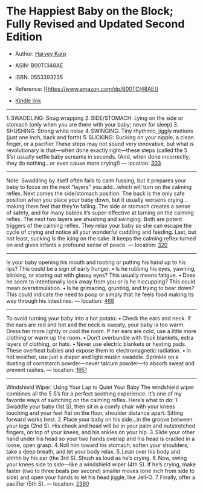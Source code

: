 # The Happiest Baby on the Block; Fully Revised and Updated Second Edition

* Author: [Harvey Karp](https://www.amazon.com/Harvey-Karp/e/B001ILOBOG/ref=dp_byline_cont_ebooks_1)
* ASIN: B00TCI48AE
* ISBN: 0553393235



* Reference: [[https://www.amazon.com/dp/B00TCI48AE]]
* [Kindle link](kindle://book?action=open&asin=B00TCI48AE)


---
1. SWADDLING: Snug wrapping 2. SIDE/STOMACH: Lying on the side or stomach (only when you are there with your baby; never for sleep) 3. SHUSHING: Strong white noise 4. SWINGING: Tiny rhythmic, jiggly motions (just one inch, back and forth) 5. SUCKING: Sucking on your nipple, a clean finger, or a pacifier These steps may not sound very innovative, but what is revolutionary is that—when done exactly right—these steps (called the 5 S’s) usually settle baby screams in seconds. (And, when done incorrectly, they do nothing…or even cause more crying!) — location: [303](kindle://book?action=open&asin=B00TCI48AE&location=303)

---
Note: Swaddling by itself often fails to calm fussing, but it prepares your baby to focus on the next “layers” you add…which will turn on the calming reflex. Next comes the side/stomach position. The back is the only safe position when you place your baby down, but it usually worsens crying…making them feel that they’re falling. The side or stomach creates a sense of safety, and for many babies it’s super-effective at turning on the calming reflex. The next two layers are shushing and swinging. Both are potent triggers of the calming reflex. They relax your baby so she can escape the cycle of crying and notice all your wonderful cuddling and feeding. Last, but not least, sucking is the icing on the cake. It keeps the calming reflex turned on and gives infants a profound sense of peace. — location: [320](kindle://book?action=open&asin=B00TCI48AE&location=320)

---
Is your baby opening his mouth and rooting or putting his hand up to his lips? This could be a sign of early hunger. • Is he rubbing his eyes, yawning, blinking, or staring out with glassy eyes? This usually means fatigue. • Does he seem to intentionally look away from you or is he hiccupping? This could mean overstimulation. • Is he grimacing, grunting, and trying to bear down? This could indicate the need to poop or simply that he feels food making its way through his intestines. — location: [468](kindle://book?action=open&asin=B00TCI48AE&location=468)

---
To avoid turning your baby into a hot potato: • Check the ears and neck. If the ears are red and hot and the neck is sweaty, your baby is too warm. Dress her more lightly or cool the room. If her ears are cold, use a little more clothing or warm up the room. • Don’t overbundle with thick blankets, extra layers of clothing, or hats. • Never use electric blankets or heating pads. These overheat babies and expose them to electromagnetic radiation. • In hot weather, use just a diaper and light muslin swaddle. Sprinkle on a dusting of cornstarch powder—never talcum powder—to absorb sweat and prevent rashes. — location: [1651](kindle://book?action=open&asin=B00TCI48AE&location=1651)

---
Windshield Wiper: Using Your Lap to Quiet Your Baby The windshield wiper combines all the 5 S’s for a perfect soothing experience. It’s one of my favorite ways of switching on the calming reflex. Here’s what to do: 1. Swaddle your baby (1st S), then sit in a comfy chair with your knees touching and your feet flat on the floor, shoulder distance apart. Sitting forward works best. 2. Place your baby on his side…in the groove between your legs (2nd S). His cheek and head will be in your palm and outstretched fingers, on top of your knees, and his ankles on your hip. 3. Slide your other hand under his head so your two hands overlap and his head is cradled in a loose, open grasp. 4. Roll him toward his stomach, soften your shoulders, take a deep breath, and let your body relax. 5. Lean over his body and shhhh by his ear (the 3rd S). Shush as loud as he’s crying. 6. Now, swing your knees side to side—like a windshield wiper (4th S). If he’s crying, make faster (two to three beats per second) smaller moves (one inch from side to side) and open your hands to let his head jiggle, like Jell-O. 7. Finally, offer a pacifier (5th S). — location: [2390](kindle://book?action=open&asin=B00TCI48AE&location=2390)

